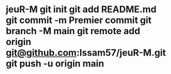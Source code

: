 # jeuR-M git init git add README.md git commit -m Premier commit git branch -M main git remote add origin git@github.com:Issam57/jeuR-M.git git push -u origin main
